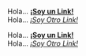 [comment]:<> (Links Formateados en Markdown)

Hola... **[¡Soy un Link!](https://google.com)**  
Hola... *[¡Soy Otro Link!](https://google.com)*

<!-- Links Formateados en HTML -->

<p>Hola... <strong><a href="https://google.com">¡Soy un Link!</a></strong><br>
Hola... <em><a href="https://google.com">¡Soy Otro Link!</a></em></p>